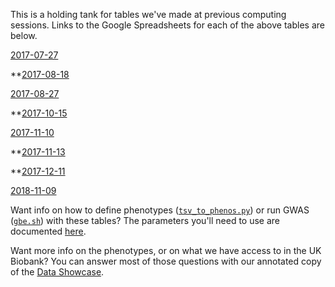 This is a holding tank for tables we've made at previous computing sessions. Links to the Google Spreadsheets for each of the above tables are below. 

[2017-07-27](https://docs.google.com/spreadsheets/d/1cvRNHh9f2o89m_33VsnOABCgekBaaUz_Ron9YHEpC60/edit?usp=sharing)

**[2017-08-18]()

[2017-08-27](https://docs.google.com/spreadsheets/d/1fpwdvqME9rxGTBAyQ5VZvgO3M2RCqgxiXBdRzZmbckk)

**[2017-10-15]()

[2017-11-10](https://docs.google.com/spreadsheets/d/1FIEf4cqT73-myRfbzUugzXC-MPj1t-NEQVeY_ioPYAU)

**[2017-11-13]()

**[2017-12-11]()

[2018-11-09](https://docs.google.com/spreadsheets/d/10ek7GjhM-QFDwJnyKtCk34ehD3vK9n509KgAYEnbnKc)


Want info on how to define phenotypes ([`tsv_to_phenos.py`](https://github.com/rivas-lab/ukbb-tools/tree/master/phenotyping#after-the-session---compiling-phenotype-files)) or run GWAS ([`gbe.sh`](https://github.com/rivas-lab/ukbb-tools/tree/master/gbe)) with these tables? The parameters you'll need to use are documented [here](https://docs.google.com/spreadsheets/d/1d4w4A8takvPxpHoUFXoNjj3a3QZLc-oHQiMaA5eElRg/). 

Want more info on the phenotypes, or on what we have access to in the UK Biobank? You can answer most of those questions with our annotated copy of the [Data Showcase](https://docs.google.com/spreadsheets/d/103waV0b6J8RC9Z9hq0A2ooIjh9BGJQYITuBAVjQouyo).
